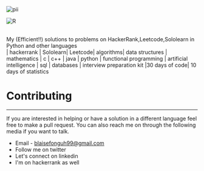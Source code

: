  ![pii](https://github.com/blaise-fonguh/Competitive-Programming/assets/58627106/a316f1fb-2f2c-4c57-b428-6cb583d47792)

![R](https://github.com/blaise-fonguh/Competitive-Programming/assets/58627106/b889e937-0422-4da2-9206-6897efda1ea5)
<br>
<br>

 My (Efficient!!) solutions to problems on HackerRank,Leetcode,Sololearn in Python and other languages
 <br>
| hackerrank | Sololearn| Leetcode| algorithms| data structures | mathematics | c | c++ | java | python | functional programming | artificial intelligence | sql | databases | interview preparation kit |30 days of code| 10 days of statistics
<br>

# Contributing 
<hr>
If you are interested in helping or have a solution in a different language feel free to make a pull request. You can also reach me on through the following media if you want to talk.

* Email - blaisefonguh99@gmail.com
* Follow me on twitter
* Let's connect on linkedin
* I'm on hackerrank as well
